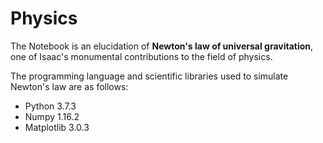 # Physics

The Notebook is an elucidation of **Newton's law of universal gravitation**, one of Isaac's monumental contributions to the field of physics.

The programming language and scientific libraries used to simulate Newton's law are as follows:

- Python 3.7.3
- Numpy 1.16.2
- Matplotlib 3.0.3

